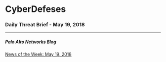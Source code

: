 # CyberDefeses
### Daily Threat Brief - May 19, 2018

 
-----
 
##### Palo Alto Networks Blog
[News of the Week: May 19, 2018](http://feedproxy.google.com/~r/PaloAltoNetworks/~3/fiBD0d0haFc/)
 
